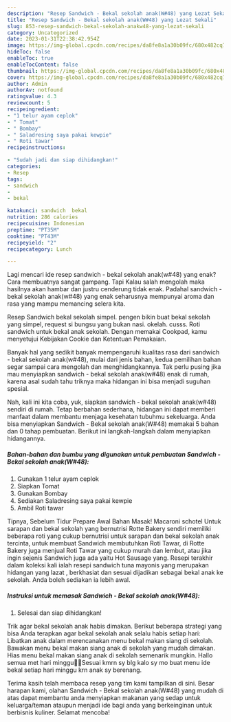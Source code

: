 ```yaml
---
description: "Resep Sandwich - Bekal sekolah anak(W#48) yang Lezat Sekali"
title: "Resep Sandwich - Bekal sekolah anak(W#48) yang Lezat Sekali"
slug: 853-resep-sandwich-bekal-sekolah-anakw48-yang-lezat-sekali
category: Uncategorized
date: 2023-01-31T22:38:42.954Z
image: https://img-global.cpcdn.com/recipes/da8fe8a1a30b09fc/680x482cq70/sandwich-bekal-sekolah-anakw48-foto-resep-utama.jpg
hideToc: false
enableToc: true
enableTocContent: false
thumbnail: https://img-global.cpcdn.com/recipes/da8fe8a1a30b09fc/680x482cq70/sandwich-bekal-sekolah-anakw48-foto-resep-utama.jpg
cover: https://img-global.cpcdn.com/recipes/da8fe8a1a30b09fc/680x482cq70/sandwich-bekal-sekolah-anakw48-foto-resep-utama.jpg
author: Admin
authorAv: notfound
ratingvalue: 4.3
reviewcount: 5
recipeingredient:
- "1 telur ayam ceplok"
- " Tomat"
- " Bombay"
- " Saladresing saya pakai kewpie"
- " Roti tawar"
recipeinstructions:

- "Sudah jadi dan siap dihidangkan!"
categories:
- Resep
tags:
- sandwich
- 
- bekal

katakunci: sandwich  bekal 
nutrition: 286 calories
recipecuisine: Indonesian
preptime: "PT35M"
cooktime: "PT43M"
recipeyield: "2"
recipecategory: Lunch

---
```



Lagi mencari ide resep sandwich - bekal sekolah anak(w#48) yang enak? Cara membuatnya sangat gampang. Tapi Kalau salah mengolah maka hasilnya akan hambar dan justru cenderung tidak enak. Padahal sandwich - bekal sekolah anak(w#48) yang enak seharusnya mempunyai aroma dan rasa yang mampu memancing selera kita.


Resep Sandwich bekal sekolah simpel. pengen bikin buat bekal sekolah yang simpel, request si bungsu yang bukan nasi. okelah. cusss. Roti sandwich untuk bekal anak sekolah. Dengan memakai Cookpad, kamu menyetujui Kebijakan Cookie dan Ketentuan Pemakaian.

Banyak hal yang sedikit banyak mempengaruhi kualitas rasa dari sandwich - bekal sekolah anak(w#48), mulai dari jenis bahan, kedua pemilihan bahan segar sampai cara mengolah dan menghidangkannya. Tak perlu pusing jika mau menyiapkan sandwich - bekal sekolah anak(w#48) enak di rumah, karena asal sudah tahu triknya maka hidangan ini bisa menjadi suguhan spesial.


Nah, kali ini kita coba, yuk, siapkan sandwich - bekal sekolah anak(w#48) sendiri di rumah. Tetap berbahan sederhana, hidangan ini dapat memberi manfaat dalam membantu menjaga kesehatan tubuhmu sekeluarga. Anda bisa menyiapkan Sandwich - Bekal sekolah anak(W#48) memakai 5 bahan dan 0 tahap pembuatan. Berikut ini langkah-langkah dalam menyiapkan hidangannya.

<!--inarticleads1-->

##### Bahan-bahan dan bumbu yang digunakan untuk pembuatan Sandwich - Bekal sekolah anak(W#48):

1. Gunakan 1 telur ayam ceplok
1. Siapkan  Tomat
1. Gunakan  Bombay
1. Sediakan  Saladresing saya pakai kewpie
1. Ambil  Roti tawar


Tipnya, Sebelum Tidur Prepare Awal Bahan Masak! Macaroni schotel Untuk sarapan dan bekal sekolah yang bernutrisi Rotte Bakery sendiri memiliki beberapa roti yang cukup bernutrisi untuk sarapan dan bekal sekolah anak tercinta, untuk membuat Sandwich membutuhkan Roti Tawar, di Rotte Bakery juga menjual Roti Tawar yang cukup murah dan lembut, atau jika ingin sejenis Sandwich juga ada yaitu Hot Sausage yang. Resepi terakhir dalam koleksi kali ialah resepi sandwich tuna mayonis yang merupakan hidangan yang lazat , berkhasiat dan sesuai dijadikan sebagai bekal anak ke sekolah. Anda boleh sediakan ia lebih awal. 

<!--inarticleads2-->

##### Instruksi untuk memasak Sandwich - Bekal sekolah anak(W#48):


1. Selesai dan siap dihidangkan!

Trik agar bekal sekolah anak habis dimakan. Berikut beberapa strategi yang bisa Anda terapkan agar bekal sekolah anak selalu habis setiap hari: Libatkan anak dalam merencanakan menu bekal makan siang di sekolah. Bawakan menu bekal makan siang anak di sekolah yang mudah dimakan. Hias menu bekal makan siang anak di sekolah semenarik mungkin. Hallo semua met hari minggu🖐🏻Sesuai kmrn sy blg kalo sy mo buat menu ide bekal setiap hari minggu krn anak sy berenang. 

Terima kasih telah membaca resep yang tim kami tampilkan di sini. Besar harapan kami, olahan Sandwich - Bekal sekolah anak(W#48) yang mudah di atas dapat membantu anda menyiapkan makanan yang sedap untuk keluarga/teman ataupun menjadi ide bagi anda yang berkeinginan untuk berbisnis kuliner. Selamat mencoba!
